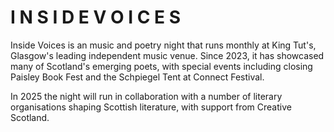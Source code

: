 # I N S I D E   V O I C E S

Inside Voices is an music and poetry night that runs monthly at King Tut's, Glasgow's leading independent music venue. Since 2023, it has showcased many of Scotland's emerging poets, with special events including closing Paisley Book Fest and the Schpiegel Tent at Connect Festival. 

In 2025 the night will run in collaboration with a number of literary organisations shaping Scottish literature, with support from Creative Scotland.



